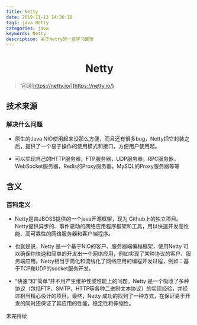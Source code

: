 ```yaml
---
title: Netty
date: 2019-11-13 14:36:18
tags: java Netty
categories: java
keywords: Netty
description: 关于Netty的一些学习整理
---
```

# <center>Netty</center>

> 官网[https://netty.io/](https://netty.io/)

## 技术来源

### 解决什么问题

- 原生的Java NIO使用起来没那么方便，而且还有很多bug，Netty把它封装之后，提供了一个易于操作的使用模式和接口，方便用户使用起。

- 可以实现自己的HTTP服务器，FTP服务器，UDP服务器，RPC服务器，WebSocket服务器，Redis的Proxy服务器，MySQL的Proxy服务器等等

## 含义

### 百科定义

- Netty是由JBOSS提供的一个java开源框架，现为 Github上的独立项目。Netty提供异步的、事件驱动的网络应用程序框架和工具，用以快速开发高性能、高可靠性的网络服务器和客户端程序。


- 也就是说，Netty 是一个基于NIO的客户、服务器端编程框架，使用Netty 可以确保你快速和简单的开发出一个网络应用，例如实现了某种协议的客户、服务端应用。Netty相当于简化和流线化了网络应用的编程开发过程，例如：基于TCP和UDP的socket服务开发。


- “快速”和“简单”并不用产生维护性或性能上的问题。Netty 是一个吸收了多种协议（包括FTP、SMTP、HTTP等各种二进制文本协议）的实现经验，并经过相当精心设计的项目。最终，Netty 成功的找到了一种方式，在保证易于开发的同时还保证了其应用的性能，稳定性和伸缩性。

未完待续